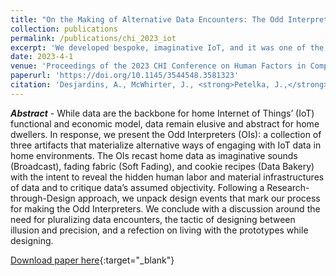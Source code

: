 ```yaml
---
title: "On the Making of Alternative Data Encounters: The Odd Interpreters"
collection: publications
permalink: /publications/chi_2023_iot
excerpt: 'We developed bespoke, imaginative IoT, and it was one of the most fun projects I have ever worked on.<br><span style="color:blue;">Honorable Mention for Best Paper (Top 5%)</span>'
date: 2023-4-1
venue: 'Proceedings of the 2023 CHI Conference on Human Factors in Computing Systems'
paperurl: 'https://doi.org/10.1145/3544548.3581323'
citation: 'Desjardins, A., McWhirter, J., <strong>Petelka, J.,</strong> Simon, C., Shin, Y., Peven, R., Widjaja, P. (2023) "On the Making of Alternative Data Encounters: The Odd Interpreters". In <i>Proceedings of the 2019 CHI Conference on Human Factors in Computing Systems.</i>.' 
---
```

<i><strong>Abstract</strong></i> - While data are the backbone for home Internet of Things’ (IoT) functional and economic model, data remain elusive and abstract for home dwellers. In response, we present the Odd Interpreters (OIs): a collection of three artifacts that materialize alternative ways of engaging with IoT data in home environments. The OIs recast home data as imaginative sounds (Broadcast), fading fabric (Soft Fading), and cookie recipes (Data Bakery) with the intent to reveal the hidden human labor and material infrastructures of data and to critique data’s assumed objectivity. Following a Research-through-Design approach, we unpack design events that mark our process for making the Odd Interpreters. We conclude with a discussion around the need for pluralizing data encounters, the tactic of designing between illusion and precision, and a refection on living with the prototypes while designing.

[Download paper here](https://jpetelka.github.io/files/chi_2023_iot){:target="_blank"}